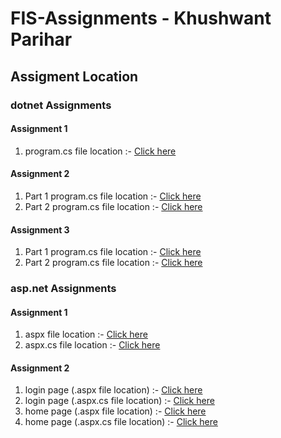 # FIS-Assignments - Khushwant Parihar
## Assigment Location 


### dotnet Assignments

#### Assignment 1

1. program.cs file location :-  [Click here](https://github.com/WOLFIEEEE/FIS-Assignments/blob/main/dotnet/Assignment1/Assignment1/Program.cs)

#### Assignment 2

1. Part 1 program.cs file location :-  [Click here](https://github.com/WOLFIEEEE/FIS-Assignments/blob/main/dotnet/Assignment2/Assignment2/program.cs)
2. Part 2 program.cs file location :-  [Click here](https://github.com/WOLFIEEEE/FIS-Assignments/blob/main/dotnet/Assignment2/Assignment2_part2/Program.cs)

#### Assignment 3

1. Part 1 program.cs file location :-  [Click here](https://github.com/WOLFIEEEE/FIS-Assignments/blob/main/dotnet/Assignment3/Assignment3/Program.cs)
2. Part 2 program.cs file location :-  [Click here](https://github.com/WOLFIEEEE/FIS-Assignments/blob/main/dotnet/Assignment3/Assignment3_Part2/Program.cs)

### asp.net Assignments

#### Assignment 1

1. aspx file location :-  [Click here](https://github.com/WOLFIEEEE/FIS-Assignments/blob/main/asp.net/Assignments/WebApp_Day1_1/Assignment1.aspx)
2. aspx.cs file location :- [Click here](https://github.com/WOLFIEEEE/FIS-Assignments/blob/main/asp.net/Assignments/WebApp_Day1_1/Assignment1.aspx.cs)

#### Assignment 2

1. login page (.aspx file location) :-  [Click here](https://github.com/WOLFIEEEE/FIS-Assignments/blob/main/asp.net/Assignments/WebApp_Day1_1/Assignment2_login.aspx)
2. login page (.aspx.cs file location) :-  [Click here](https://github.com/WOLFIEEEE/FIS-Assignments/blob/main/asp.net/Assignments/WebApp_Day1_1/Assignment2_login.aspx.cs)
3. home page (.aspx file location) :-  [Click here](https://github.com/WOLFIEEEE/FIS-Assignments/blob/main/asp.net/Assignments/WebApp_Day1_1/Assignment2_home.aspx)
4. home page (.aspx.cs file location) :-  [Click here](https://github.com/WOLFIEEEE/FIS-Assignments/blob/main/asp.net/Assignments/WebApp_Day1_1/Assignment2_home.aspx.cs)
